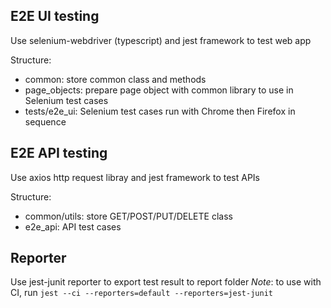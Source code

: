 ## E2E UI testing
Use selenium-webdriver (typescript) and jest framework to test web app

Structure:
- common: store common class and methods
- page_objects: prepare page object with common library to use in Selenium test cases
- tests/e2e_ui: Selenium test cases run with Chrome then Firefox in sequence

## E2E API testing
Use axios http request libray and jest framework to test APIs

Structure:
- common/utils: store GET/POST/PUT/DELETE class
- e2e_api: API test cases

## Reporter
Use jest-junit reporter to export test result to report folder
*Note*: to use with CI, run `jest --ci --reporters=default --reporters=jest-junit`